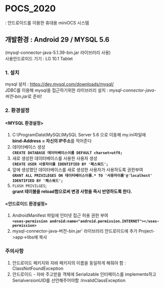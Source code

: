 # POCS_2020
: 안드로이드를 이용한 휴대용 miniOCS 시스템

## 개발환경 : Android 29 / MYSQL 5.6 
(mysql-connector-java-5.1.39-bin.jar 라이브러리 사용)  
사용안드로이드 기기 : LG 10.1 Tablet 
### 1. 설치
mysql 설치 : https://dev.mysql.com/downloads/mysql/  
JDBC를 이용해 mysql을 접근하기위한 라이브러리 설치 : *mysql-connector-java-버전-bin.jar*로 준비!
### 2. 환경설정
#### <MYSQL 환경설정>
1) C:\ProgramData\MySQL\MySQL Server 5.6 으로 이동해 my.ini파일에  
**bind-Address = 자신의 IP주소**를 적어준다
2) 데이터베이스 생성  
**`CREATE DATABASE 데이터베이스이름 DEFAULT charset=utf8;`**
3) 새로 생성한 데이터베이스를 사용한 사용자 생성  
**`CREATE USER 사용자이름 IDENTIFIED BY '패스워드';`**
4) 앞에 생성했던 데이터베이스를 새로 생성한 사용자가 사용하도록 권한부여  
**`GRANT ALL PRIVILEGES ON 데이터베이스이름.* TO '사용자이름'@'localhost' IDENTIFIED BY '패스워드';`**
5) `FLUSH PRIVILGES`;    
**grant 테이블을 reload함으로써 변경 사항을 즉시 반영하도록 한다.**
#### <안드로이드 환경설정>  
1) AndroidManifest 파일에 인터넷 접근 허용 권한 부여  
**`<uses-permission android:name="android.permission.INTERNET"></uses-permission>`**  
2) mysql-connector-java-버전-bin.jar' 라이브러리 안드로이드에 추가 Project->app->libs에 복사  


### 주의사항
1. 안드로이드 패키지와 자바 패키지의 이름을 동일하게 해줘야 함 : ClassNotFoundException
2. 안드로이드 - 자바 주고받을 객체에 Serializable 인터페이스를 implements하고 SerialversionUID를 선언해주어야함 :InvalidClassException
